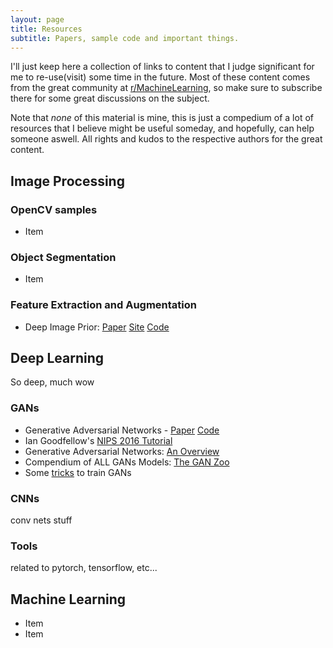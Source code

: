 ```yaml
---
layout: page
title: Resources
subtitle: Papers, sample code and important things.
---
```


I'll just keep here a collection of links to content that I judge significant for me to re-use(visit) some time in the future. 
Most of these content comes from the great community at [r/MachineLearning](www.reddit.com/r/MachineLearning), so make sure to subscribe there for some great discussions on the subject.

Note that _none_ of this material is mine, this is just a compedium of a lot of resources that I believe might be useful someday, and hopefully, can help someone aswell. All rights and kudos to the respective authors for the great content.

## Image Processing

### OpenCV samples
 - Item

### Object Segmentation
 - Item

### Feature Extraction and Augmentation
 - Deep Image Prior: [Paper](https://sites.skoltech.ru/app/data/uploads/sites/25/2017/11/deep_image_prior.pdf) [Site](https://dmitryulyanov.github.io/deep_image_prior) [Code](https://github.com/DmitryUlyanov/deep-image-prior)

## Deep Learning
So deep, much wow

### GANs
- Generative Adversarial Networks - [Paper](https://arxiv.org/abs/1406.2661) [Code](https://github.com/goodfeli/adversarial)
- Ian Goodfellow's [NIPS 2016 Tutorial](https://arxiv.org/abs/1701.00160)
- Generative Adversarial Networks: [An Overview](https://arxiv.org/abs/1710.07035)
- Compendium of ALL GANs Models: [The GAN Zoo](https://github.com/hindupuravinash/the-gan-zoo)
- Some [tricks](https://github.com/soumith/ganhacks) to train GANs


### CNNs
conv nets stuff

### Tools 
related to pytorch, tensorflow, etc...

## Machine Learning
- Item
- Item
